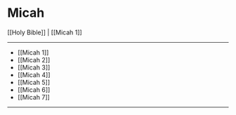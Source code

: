 # Micah

[[Holy Bible]] | [[Micah 1]]

---

- [[Micah 1]]
- [[Micah 2]]
- [[Micah 3]]
- [[Micah 4]]
- [[Micah 5]]
- [[Micah 6]]
- [[Micah 7]]

---

